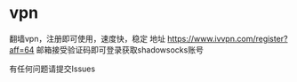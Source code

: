 # vpn
翻墙vpn，注册即可使用，速度快，稳定
地址
https://www.ivvpn.com/register?aff=64
邮箱接受验证码即可登录获取shadowsocks账号

有任何问题请提交Issues
